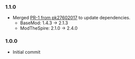 ### 1.1.0

* Merged [PR-1 from pk27602017](https://github.com/cariehl/HexCores/pull/1) to update dependencies.
    * BaseMod: 1.4.3 -> 2.1.3
    * ModTheSpire: 2.1.0 -> 2.4.0

### 1.0.0

* Initial commit